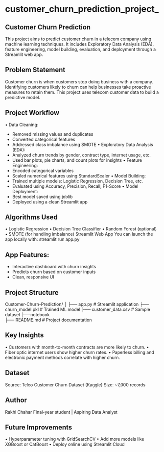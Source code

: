 # customer_churn_prediction_project_
## Customer Churn Prediction
This project aims to predict customer churn in a telecom company using machine learning techniques. It includes Exploratory Data Analysis (EDA), feature engineering, model building, evaluation, and deployment through a Streamlit web app.
## Problem Statement
Customer churn is when customers stop doing business with a company. Identifying customers likely to churn can help businesses take proactive measures to retain them. This project uses telecom customer data to build a predictive model.
## Project Workflow
•	Data Cleaning:
- Removed missing values and duplicates
- Converted categorical features
- Addressed class imbalance using SMOTE
•	Exploratory Data Analysis (EDA):
- Analyzed churn trends by gender, contract type, internet usage, etc.
- Used bar plots, pie charts, and count plots for insights
•	Feature Engineering:
- Encoded categorical variables
- Scaled numerical features using StandardScaler
•	Model Building:
- Trained multiple models: Logistic Regression, Decision Tree, etc.
- Evaluated using Accuracy, Precision, Recall, F1-Score
•	Model Deployment:
- Best model saved using joblib
- Deployed using a clean Streamlit app
## Algorithms Used
•	Logistic Regression
•	Decision Tree Classifier
•	Random Forest (optional)
•	SMOTE (for handling imbalance)
 Streamlit Web App
You can launch the app locally with:
streamlit run app.py
## App Features:
- Interactive dashboard with churn insights
- Predicts churn based on customer inputs
- Clean, responsive UI
## Project Structure

Customer-Churn-Prediction/
│
├── app.py                 # Streamlit application
├── churn_model.pkl        # Trained ML model
├── customer_data.csv      # Sample dataset
├──notebook                        
├── README.md              # Project documentation

## Key Insights
•	Customers with month-to-month contracts are more likely to churn.
•	Fiber optic internet users show higher churn rates.
•	Paperless billing and electronic payment methods correlate with higher churn.
## Dataset
Source: Telco Customer Churn Dataset (Kaggle)
Size: ~7,000 records
## Author
Rakhi Chahar
Final-year student | Aspiring Data Analyst
## Future Improvements
•	Hyperparameter tuning with GridSearchCV
•	Add more models like XGBoost or CatBoost
•	Deploy online using Streamlit Cloud
